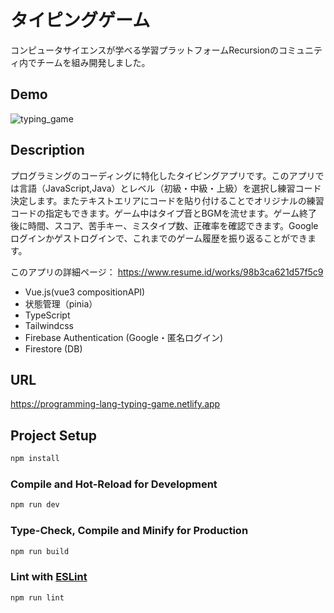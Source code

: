 # タイピングゲーム
コンピュータサイエンスが学べる学習プラットフォームRecursionのコミュニティ内でチームを組み開発しました。
## Demo
![typing_game](https://user-images.githubusercontent.com/83937097/180911079-35becb33-929c-4e8d-84c0-c0fa8dd1b089.gif)
## Description
プログラミングのコーディングに特化したタイピングアプリです。このアプリでは言語（JavaScript,Java）とレベル（初級・中級・上級）を選択し練習コード決定します。またテキストエリアにコードを貼り付けることでオリジナルの練習コードの指定もできます。ゲーム中はタイプ音とBGMを流せます。ゲーム終了後に時間、スコア、苦手キー、ミスタイプ数、正確率を確認できます。Googleログインかゲストログインで、これまでのゲーム履歴を振り返ることができます。

このアプリの詳細ページ： https://www.resume.id/works/98b3ca621d57f5c9
- Vue.js(vue3 compositionAPI)
- 状態管理（pinia）
- TypeScript
- Tailwindcss
- Firebase Authentication (Google・匿名ログイン)
- Firestore (DB)
## URL
https://programming-lang-typing-game.netlify.app
## Project Setup

```sh
npm install
```

### Compile and Hot-Reload for Development

```sh
npm run dev
```

### Type-Check, Compile and Minify for Production

```sh
npm run build
```
### Lint with [ESLint](https://eslint.org/)

```sh
npm run lint
```
